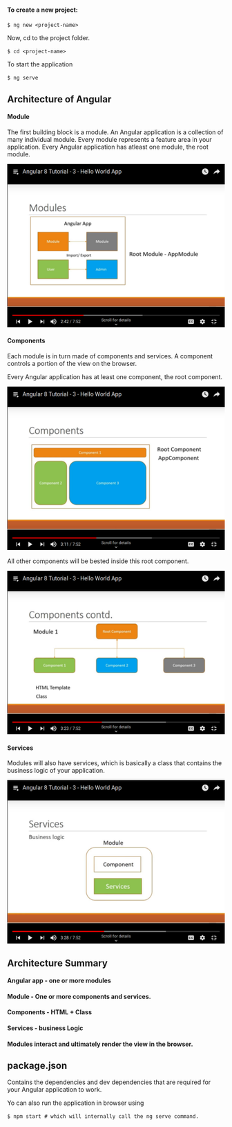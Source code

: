 #### To create a new project:

    $ ng new <project-name>

Now, cd to the project folder.

    $ cd <project-name>

To start the application

    $ ng serve

Architecture of Angular
-----------------------

#### Module

The first building block is a module. An Angular application is a collection of many individual module. Every module
represents a feature area in your application. Every Angular application has atleast one module, the root module.

![Image of Module](resources/Modules.png)

#### Components

Each module is in turn made of components and services. A component controls a portion of the view on the browser.

Every Angular application has at least one component, the root component.

![Image of Component](resources/Components.png)

All other components will be bested inside this root component.

![Image of Component Cont.](resources/Component2.png)

#### Services

Modules will also have services, which is basically a class that contains the business logic of your application.

![Image of Services](resources/Services.png)

Architecture Summary
--------------------

#### Angular app - one or more modules
#### Module - One or more components and services.
#### Components - HTML + Class
#### Services - business Logic
#### Modules interact and ultimately render the view in the browser.

package.json
------------

Contains the dependencies and dev dependencies that are required for your Angular application to work.

Yo can also run the application in browser using

    $ npm start # which will internally call the ng serve command.
